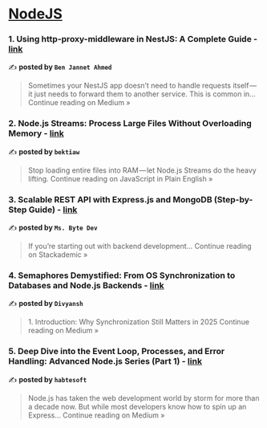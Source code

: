 
<h1><a href=https://medium.com/tag/nodejs/recommended target="_blank" rel="noopener noreferrer">NodeJS</a></h1>
<h3>1. Using http-proxy-middleware in NestJS: A Complete Guide - <a href="https://medium.com/@benjannetahmed.03/using-http-proxy-middleware-in-nestjs-a-complete-guide-3b73dd777ab5?source=rss------nodejs-5" target="_blank" rel="noopener noreferrer">link</a></h3>

✍️ **posted by `Ben Jannet Ahmed`**

<blockquote>Sometimes your NestJS app doesn’t need to handle requests itself — it just needs to forward them to another service. This is common in…
Continue reading on Medium »</blockquote>

<h3>2. Node.js Streams: Process Large Files Without Overloading Memory - <a href="https://javascript.plainenglish.io/node-js-streams-process-large-files-without-overloading-memory-d57823c0758d?source=rss------nodejs-5" target="_blank" rel="noopener noreferrer">link</a></h3>

✍️ **posted by `bektiaw`**

<blockquote>Stop loading entire files into RAM — let Node.js Streams do the heavy lifting.
Continue reading on JavaScript in Plain English »</blockquote>

<h3>3. Scalable REST API with Express.js and MongoDB (Step-by-Step Guide) - <a href="https://blog.stackademic.com/scalable-rest-api-with-express-js-and-mongodb-step-by-step-guide-74e30a3590eb?source=rss------nodejs-5" target="_blank" rel="noopener noreferrer">link</a></h3>

✍️ **posted by `Ms. Byte Dev`**

<blockquote>If you’re starting out with backend development…
Continue reading on Stackademic »</blockquote>

<h3>4. Semaphores Demystified: From OS Synchronization to Databases and Node.js Backends - <a href="https://medium.com/@divyanshrohil028/semaphores-demystified-from-os-synchronization-to-databases-and-node-js-backends-cb57d34144e7?source=rss------nodejs-5" target="_blank" rel="noopener noreferrer">link</a></h3>

✍️ **posted by `Divyansh`**

<blockquote>1. Introduction: Why Synchronization Still Matters in 2025
Continue reading on Medium »</blockquote>

<h3>5. Deep Dive into the Event Loop, Processes, and Error Handling: Advanced Node.js Series (Part 1) - <a href="https://habtesoft.medium.com/deep-dive-into-the-event-loop-processes-and-error-handling-advanced-node-js-series-part-1-b5f3e9f8a3a9?source=rss------nodejs-5" target="_blank" rel="noopener noreferrer">link</a></h3>

✍️ **posted by `habtesoft`**

<blockquote>Node.js has taken the web development world by storm for more than a decade now. But while most developers know how to spin up an Express…
Continue reading on Medium »</blockquote>

